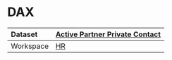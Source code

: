 



# DAX

|Dataset|[Active Partner Private Contact](./../Active-Partner-Private-Contact.md)|
| :--- | :--- |
|Workspace|[HR](../../Workspaces/HR.md)|

